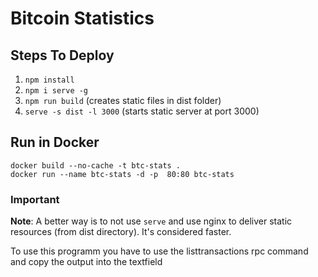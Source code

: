 # Bitcoin Statistics

## Steps To Deploy

1. `npm install`
2. `npm i serve -g`
3. `npm run build` (creates static files in dist folder)
4. `serve -s dist -l 3000` (starts static server at port 3000)

## Run in Docker
```
docker build --no-cache -t btc-stats .
docker run --name btc-stats -d -p  80:80 btc-stats
```

### Important

**Note**: A better way is to not use `serve` and use nginx to deliver static resources (from dist directory). It's considered faster.

To use this programm you have to use the listtransactions rpc command and copy the output into the textfield
